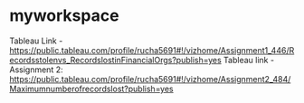 # myworkspace
Tableau Link - https://public.tableau.com/profile/rucha5691#!/vizhome/Assignment1_446/Recordsstolenvs_RecordslostinFinancialOrgs?publish=yes
Tableau link - Assignment 2: https://public.tableau.com/profile/rucha5691#!/vizhome/Assignment2_484/Maximumnumberofrecordslost?publish=yes
